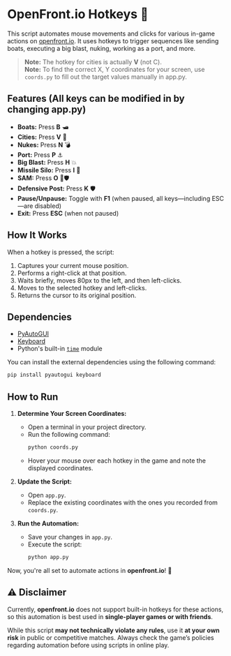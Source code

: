 # OpenFront.io Hotkeys 🚀

This script automates mouse movements and clicks for various in-game actions on [openfront.io](https://openfront.io). It uses hotkeys to trigger sequences like sending boats, executing a big blast, nuking, working as a port, and more.

> **Note:** The hotkey for cities is actually **V** (not C).  
> **Note:** To find the correct X, Y coordinates for your screen, use `coords.py` to fill out the target values manually in app.py.

## Features (All keys can be modified in by changing app.py)
- **Boats:** Press **B** 🛥️  
- **Cities:** Press **V** 🌆  
- **Nukes:** Press **N** 💣  
- **Port:** Press **P** ⚓  
- **Big Blast:** Press **H** 💥  
- **Missile Silo:** Press **I** 🚀  
- **SAM:** Press **O** 🛑🛡️
- **Defensive Post:** Press **K** 🛡️  
- **Pause/Unpause:** Toggle with **F1** (when paused, all keys—including ESC—are disabled)  
- **Exit:** Press **ESC** (when not paused)

## How It Works

When a hotkey is pressed, the script:
1. Captures your current mouse position.
2. Performs a right-click at that position.
3. Waits briefly, moves 80px to the left, and then left-clicks.
4. Moves to the selected hotkey and left-clicks.
5. Returns the cursor to its original position.

## Dependencies

- [PyAutoGUI](https://pypi.org/project/PyAutoGUI/)
- [Keyboard](https://pypi.org/project/keyboard/)
- Python's built-in [`time`](https://docs.python.org/3/library/time.html) module

You can install the external dependencies using the following command:

```bash
pip install pyautogui keyboard
```

## How to Run

1. **Determine Your Screen Coordinates:**  
   - Open a terminal in your project directory.  
   - Run the following command:  
     ```bash
     python coords.py
     ```  
   - Hover your mouse over each hotkey in the game and note the displayed coordinates.  

2. **Update the Script:**  
   - Open `app.py`.  
   - Replace the existing coordinates with the ones you recorded from `coords.py`.  

3. **Run the Automation:**  
   - Save your changes in `app.py`.  
   - Execute the script:  
     ```bash
     python app.py
     ```  

Now, you're all set to automate actions in **openfront.io**! 🚀  

## ⚠️ Disclaimer  

Currently, **openfront.io** does not support built-in hotkeys for these actions, so this automation is best used in **single-player games or with friends**.  

While this script **may not technically violate any rules**, use it **at your own risk** in public or competitive matches. Always check the game’s policies regarding automation before using scripts in online play.


